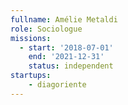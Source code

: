 ```yaml
---
fullname: Amélie Metaldi
role: Sociologue
missions:
  - start: '2018-07-01'
    end: '2021-12-31'
    status: independent
startups:
    - diagoriente
---
```

